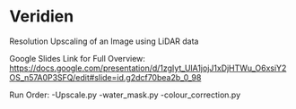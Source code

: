 # Veridien
Resolution Upscaling of an Image using LiDAR data

Google Slides Link for Full Overview:
https://docs.google.com/presentation/d/1zgIyt_UlA1jojJ1xDjHTWu_O6xsiY2OS_n57A0P3SFQ/edit#slide=id.g2dcf70bea2b_0_98


Run Order:
-Upscale.py
-water_mask.py
-colour_correction.py
